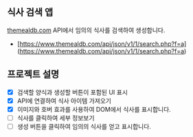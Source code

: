 ## 식사 검색 앱

[themealdb.com](www.themealdb.com) API에서 임의의 식사를 검색하여 생성합니다.

- [https://www.themealdb.com/api/json/v1/1/search.php?f=a] (https://www.themealdb.com/api/json/v1/1/search.php?f=a)

## 프로젝트 설명

- [x] 검색할 양식과 생성할 버튼이 포함된 UI 표시
- [x] API에 연결하여 식사 아이템 가져오기
- [x] 이미지와 호버 효과를 사용하여 DOM에서 식사를 표시합니다.
- [ ] 식사를 클릭하여 세부 정보보기
- [ ] 생성 버튼을 클릭하여 임의의 식사를 얻고 표시합니다.
